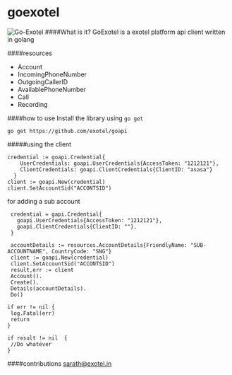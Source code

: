 goexotel
=====
![Go-Exotel](http://homegrown.co.in/wp-content/uploads/2014/07/master-shifu-1024x436.jpg)
####What is it?
  GoExotel is a exotel platform api client written in golang

####resources
* Account
* IncomingPhoneNumber  
* OutgoingCallerID  
* AvailablePhoneNumber
* Call  
* Recording

####how to use
Install the library using `go get`
```
go get https://github.com/exotel/goapi
```
#####using the client
```
credential := goapi.Credential{
    UserCredentials: goapi.UserCredentials{AccessToken: "1212121"},
    ClientCredentials: goapi.ClientCredentials{ClientID: "asasa"}
  }
client := goapi.New(credential)
client.SetAccountSid("ACCONTSID")
```
for adding a sub account

```
 credential = gapi.Credential{
   goapi.UserCredentials{AccessToken: "1212121"},
   goapi.ClientCredentials{ClientID: ""},
 }

 accountDetails := resources.AccountDetails{FriendlyName: "SUB-ACCOUNTNAME", CountryCode: "SNG"}
 client := goapi.New(credential)
 client.SetAccountSid("ACCONTSID")
 result,err := client
 Account().
 Create().
 Details(accountDetails).
 Do()

if err != nil {
 log.Fatal(err)
 return
}

if result != nil  {
 //Do whatever
}

```
####contributions
sarath@exotel.in
